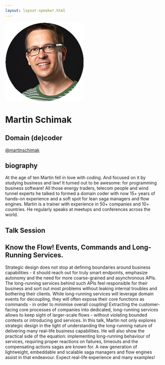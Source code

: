 ```yaml
---
layout: layout-speaker.html
---
```


<div class="container section featured-speaker">
  <div class="row">
    <div class="col-xs-12 col-sm-2 img-container">
      <img class="speaker-page-img" src="../img/speakers/Martin-Schimak-ON.png">
    </div>
    <div class="col-xs-12 col-sm-10 copy-container">
        <h1 class="speaker-header">Martin Schimak</h1>
        <h2 class="speaker-subtitle">Domain (de)coder</h2>
        <p class="copy"><a class="speaker-handle" href="https://twitter.com/martinschimak" target="_blank">@martinschimak</a></p>
        <h2 class="speaker-subheader"><strong>biography</strong></h2>
        <p class="copy">At the age of ten Martin fell in love with coding. And focused on it by studying business and law! It turned out to be awesome: for programming business software! All those energy traders, telecom people and wind tunnel experts he talked to formed a domain coder with now 15+ years of hands-on experience and a soft spot for lean saga managers and flow engines. Martin is a trainer with experience in 50+ companies and 10+ countries. He regularly speaks at meetups and conferences across the world.</p>
        <h2 class="speaker-subheader">Talk Session</h2>
        <h2 class="speaker-subheader gold">Know the Flow! Events, Commands and Long-Running Services.</h2>
        <p class="copy">Strategic design does not stop at defining boundaries around business capabilities - it should reach out for truly smart endpoints, emphasize autonomy and the need for more coarse-grained and asynchronous APIs. The long-running services behind such APIs feel responsible for their business and sort out most problems without leaking internal troubles and bothering their clients. While long-running services will leverage domain events for decoupling, they will often expose their core functions as commands - in order to minimise overall coupling! Extracting the customer-facing core processes of companies into dedicated, long-running services allows to keep sight of larger-scale flows - without violating bounded contexts or introducing god services. In this talk, Martin not only explores strategic design in the light of understanding the long-running nature of delivering many real-life business capabilities. He will also show the practical side of the equation: implementing long-running behaviour of services, requiring proper reactions on failures, timeouts and the compensating actions sagas are known for. A new generation of lightweight, embeddable and scalable saga managers and flow engines assist in that endeavour. Expect real-life experience and many examples!</p>
        <!--<a class="btn" href="https://ti.to/explore-ddd-conference/2017">Buy Tickets</a>-->
    </div>
  </div>
</div>